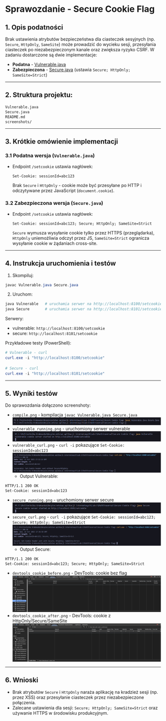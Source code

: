 # Sprawozdanie - Secure Cookie Flag

## 1. Opis podatności

Brak ustawienia atrybutów bezpieczeństwa dla ciasteczek sesyjnych (np. `Secure`, `HttpOnly`, `SameSite`) może prowadzić do wycieku sesji, przesyłania ciasteczek po niezabezpieczonym kanale oraz zwiększa ryzyko CSRF. W zadaniu dostarczone są dwie implementacje:

- **Podatna** - [Vulnerable.java](Vulnerable.java)
- **Zabezpieczona** - [Secure.java](Secure.java) (ustawia `Secure; HttpOnly; SameSite=Strict`)

---

## 2. Struktura projektu:

```
Vulnerable.java
Secure.java
README.md
screenshots/
```

---

## 3. Krótkie omówienie implementacji

### 3.1 Podatna wersja (`Vulnerable.java`)

- Endpoint `/setcookie` ustawia nagłówek:
  ```
  Set-Cookie: sessionId=abc123
  ```
  Brak `Secure` i `HttpOnly` - cookie może być przesyłane po HTTP i odczytywane przez JavaScript (`document.cookie`).

### 3.2 Zabezpieczona wersja (`Secure.java`)

- Endpoint `/setcookie` ustawia nagłówek:
  ```
  Set-Cookie: sessionId=abc123; Secure; HttpOnly; SameSite=Strict
  ```
  `Secure` wymusza wysyłanie cookie tylko przez HTTPS (przeglądarka), `HttpOnly` uniemożliwia odczyt przez JS, `SameSite=Strict` ogranicza wysyłanie cookie w żądaniach cross-site.

---

## 4. Instrukcja uruchomienia i testów

1. Skompiluj:

```powershell
javac Vulnerable.java Secure.java
```

2. Uruchom:

```powershell
java Vulnerable   # uruchamia serwer na http://localhost:8100/setcookie
java Secure       # uruchamia serwer na http://localhost:8101/setcookie
```

Serwery:

- vulnerable: `http://localhost:8100/setcookie`
- secure: `http://localhost:8101/setcookie`

Przykładowe testy (PowerShell):

```powershell
# Vulnerable - curl
curl.exe -i "http://localhost:8100/setcookie"

# Secure - curl
curl.exe -i "http://localhost:8101/setcookie"
```

---

## 5. Wyniki testów

Do sprawozdania dołączono screenshoty:

- `compile.png` - kompilacja `javac Vulnerable.java Secure.java`
  ![compile](screenshots/compile.png)
- `vulnerable_running.png` - uruchomiony serwer vulnerable
  ![vulnerable_running](screenshots/vulnerable_running.png)
- `vulnerable_curl.png` - `curl -i` pokazujące `Set-Cookie: sessionId=abc123`
  ![vulnerable_curl](screenshots/vulnerable_curl.png)
  - Output Vulnerable:

```
HTTP/1.1 200 OK
Set-Cookie: sessionId=abc123
```

- `secure_running.png` - uruchomiony serwer secure
  ![secure_running](screenshots/secure_running.png)
- `secure_curl.png` - `curl -i` pokazujące `Set-Cookie: sessionId=abc123; Secure; HttpOnly; SameSite=Strict`
  ![secure_curl](screenshots/secure_curl.png)
  - Output Secure:

```
HTTP/1.1 200 OK
Set-Cookie: sessionId=abc123; Secure; HttpOnly; SameSite=Strict
```

- `devtools_cookie_before.png` - DevTools: cookie bez flag
  ![devtools_before](screenshots/devtools_cookie_before.png)
- `devtools_cookie_after.png` - DevTools: cookie z HttpOnly/Secure/SameSite
  ![devtools_after](screenshots/devtools_cookie_after.png)

---

## 6. Wnioski

- Brak atrybutów `Secure` i `HttpOnly` naraża aplikację na kradzież sesji (np. przez XSS) oraz przesyłanie ciasteczek przez niezabezpieczone połączenia.
- Zalecane ustawienia dla sesji: `Secure; HttpOnly; SameSite=Strict` oraz używanie HTTPS w środowisku produkcyjnym.
